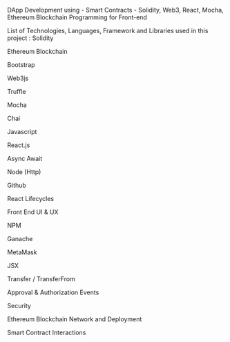 DApp Development using - Smart Contracts - Solidity, Web3, React, Mocha, Ethereum Blockchain Programming for Front-end

List of Technologies, Languages, Framework and Libraries used in this project :
Solidity

Ethereum Blockchain

Bootstrap

Web3js

Truffle

Mocha

Chai

Javascript

React.js

Async Await

Node (Http)

Github

React Lifecycles

Front End UI & UX

NPM

Ganache

MetaMask

JSX

Transfer / TransferFrom

Approval & Authorization Events

Security

Ethereum Blockchain Network and Deployment

Smart Contract Interactions
